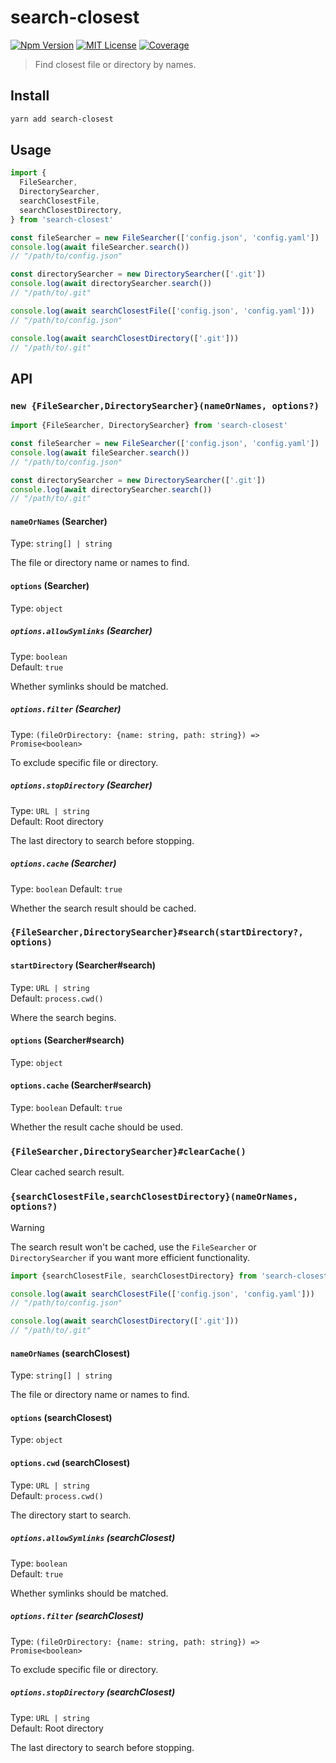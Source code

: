 # search-closest

[![Npm Version][package_version_badge]][package_link]
[![MIT License][license_badge]][license_link]
[![Coverage][coverage_badge]][coverage_link]

[coverage_badge]: https://img.shields.io/codecov/c/github/fisker/search-closest.svg?style=flat-square
[coverage_link]: https://app.codecov.io/gh/fisker/search-closest
[license_badge]: https://img.shields.io/npm/l/search-closest.svg?style=flat-square
[license_link]: https://github.com/fisker/search-closest/blob/main/license
[package_version_badge]: https://img.shields.io/npm/v/search-closest.svg?style=flat-square
[package_link]: https://www.npmjs.com/package/search-closest

> Find closest file or directory by names.

## Install

```bash
yarn add search-closest
```

## Usage

```js
import {
  FileSearcher,
  DirectorySearcher,
  searchClosestFile,
  searchClosestDirectory,
} from 'search-closest'

const fileSearcher = new FileSearcher(['config.json', 'config.yaml'])
console.log(await fileSearcher.search())
// "/path/to/config.json"

const directorySearcher = new DirectorySearcher(['.git'])
console.log(await directorySearcher.search())
// "/path/to/.git"

console.log(await searchClosestFile(['config.json', 'config.yaml']))
// "/path/to/config.json"

console.log(await searchClosestDirectory(['.git']))
// "/path/to/.git"
```

## API

### `new {FileSearcher,DirectorySearcher}(nameOrNames, options?)`

```js
import {FileSearcher, DirectorySearcher} from 'search-closest'

const fileSearcher = new FileSearcher(['config.json', 'config.yaml'])
console.log(await fileSearcher.search())
// "/path/to/config.json"

const directorySearcher = new DirectorySearcher(['.git'])
console.log(await directorySearcher.search())
// "/path/to/.git"
```

#### `nameOrNames` (Searcher)

Type: `string[] | string`

The file or directory name or names to find.

#### `options` (Searcher)

Type: `object`

##### `options.allowSymlinks` (Searcher)

Type: `boolean`\
Default: `true`

Whether symlinks should be matched.

##### `options.filter` (Searcher)

Type: `(fileOrDirectory: {name: string, path: string}) => Promise<boolean>`

To exclude specific file or directory.

##### `options.stopDirectory` (Searcher)

Type: `URL | string`\
Default: Root directory

The last directory to search before stopping.

##### `options.cache` (Searcher)

Type: `boolean`
Default: `true`

Whether the search result should be cached.

### `{FileSearcher,DirectorySearcher}#search(startDirectory?, options)`

#### `startDirectory` (Searcher#search)

Type: `URL | string`\
Default: `process.cwd()`

Where the search begins.

#### `options` (Searcher#search)

Type: `object`

#### `options.cache` (Searcher#search)

Type: `boolean`
Default: `true`

Whether the result cache should be used.

### `{FileSearcher,DirectorySearcher}#clearCache()`

Clear cached search result.

### `{searchClosestFile,searchClosestDirectory}(nameOrNames, options?)`

> [!Warning]
>
> The search result won't be cached, use the `FileSearcher` or `DirectorySearcher` if you want more efficient functionality.

```js
import {searchClosestFile, searchClosestDirectory} from 'search-closest'

console.log(await searchClosestFile(['config.json', 'config.yaml']))
// "/path/to/config.json"

console.log(await searchClosestDirectory(['.git']))
// "/path/to/.git"
```

#### `nameOrNames` (searchClosest)

Type: `string[] | string`

The file or directory name or names to find.

#### `options` (searchClosest)

Type: `object`

#### `options.cwd` (searchClosest)

Type: `URL | string`\
Default: `process.cwd()`

The directory start to search.

##### `options.allowSymlinks` (searchClosest)

Type: `boolean`\
Default: `true`

Whether symlinks should be matched.

##### `options.filter` (searchClosest)

Type: `(fileOrDirectory: {name: string, path: string}) => Promise<boolean>`

To exclude specific file or directory.

##### `options.stopDirectory` (searchClosest)

Type: `URL | string`\
Default: Root directory

The last directory to search before stopping.
